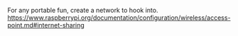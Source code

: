 For any portable fun, create a network to hook into.
https://www.raspberrypi.org/documentation/configuration/wireless/access-point.md#internet-sharing

